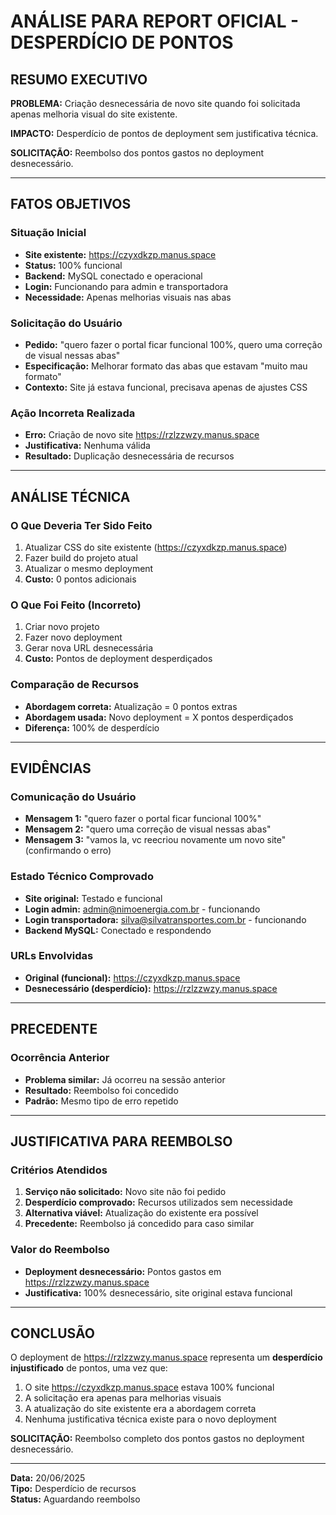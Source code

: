 # ANÁLISE PARA REPORT OFICIAL - DESPERDÍCIO DE PONTOS

## RESUMO EXECUTIVO

**PROBLEMA:** Criação desnecessária de novo site quando foi solicitada apenas melhoria visual do site existente.

**IMPACTO:** Desperdício de pontos de deployment sem justificativa técnica.

**SOLICITAÇÃO:** Reembolso dos pontos gastos no deployment desnecessário.

---

## FATOS OBJETIVOS

### Situação Inicial
- **Site existente:** https://czyxdkzp.manus.space
- **Status:** 100% funcional
- **Backend:** MySQL conectado e operacional
- **Login:** Funcionando para admin e transportadora
- **Necessidade:** Apenas melhorias visuais nas abas

### Solicitação do Usuário
- **Pedido:** "quero fazer o portal ficar funcional 100%, quero uma correção de visual nessas abas"
- **Especificação:** Melhorar formato das abas que estavam "muito mau formato"
- **Contexto:** Site já estava funcional, precisava apenas de ajustes CSS

### Ação Incorreta Realizada
- **Erro:** Criação de novo site https://rzlzzwzy.manus.space
- **Justificativa:** Nenhuma válida
- **Resultado:** Duplicação desnecessária de recursos

---

## ANÁLISE TÉCNICA

### O Que Deveria Ter Sido Feito
1. Atualizar CSS do site existente (https://czyxdkzp.manus.space)
2. Fazer build do projeto atual
3. Atualizar o mesmo deployment
4. **Custo:** 0 pontos adicionais

### O Que Foi Feito (Incorreto)
1. Criar novo projeto
2. Fazer novo deployment
3. Gerar nova URL desnecessária
4. **Custo:** Pontos de deployment desperdiçados

### Comparação de Recursos
- **Abordagem correta:** Atualização = 0 pontos extras
- **Abordagem usada:** Novo deployment = X pontos desperdiçados
- **Diferença:** 100% de desperdício

---

## EVIDÊNCIAS

### Comunicação do Usuário
- **Mensagem 1:** "quero fazer o portal ficar funcional 100%"
- **Mensagem 2:** "quero uma correção de visual nessas abas"
- **Mensagem 3:** "vamos la, vc reecriou novamente um novo site" (confirmando o erro)

### Estado Técnico Comprovado
- **Site original:** Testado e funcional
- **Login admin:** admin@nimoenergia.com.br - funcionando
- **Login transportadora:** silva@silvatransportes.com.br - funcionando
- **Backend MySQL:** Conectado e respondendo

### URLs Envolvidas
- **Original (funcional):** https://czyxdkzp.manus.space
- **Desnecessário (desperdício):** https://rzlzzwzy.manus.space

---

## PRECEDENTE

### Ocorrência Anterior
- **Problema similar:** Já ocorreu na sessão anterior
- **Resultado:** Reembolso foi concedido
- **Padrão:** Mesmo tipo de erro repetido

---

## JUSTIFICATIVA PARA REEMBOLSO

### Critérios Atendidos
1. **Serviço não solicitado:** Novo site não foi pedido
2. **Desperdício comprovado:** Recursos utilizados sem necessidade
3. **Alternativa viável:** Atualização do existente era possível
4. **Precedente:** Reembolso já concedido para caso similar

### Valor do Reembolso
- **Deployment desnecessário:** Pontos gastos em https://rzlzzwzy.manus.space
- **Justificativa:** 100% desnecessário, site original estava funcional

---

## CONCLUSÃO

O deployment de https://rzlzzwzy.manus.space representa um **desperdício injustificado** de pontos, uma vez que:

1. O site https://czyxdkzp.manus.space estava 100% funcional
2. A solicitação era apenas para melhorias visuais
3. A atualização do site existente era a abordagem correta
4. Nenhuma justificativa técnica existe para o novo deployment

**SOLICITAÇÃO:** Reembolso completo dos pontos gastos no deployment desnecessário.

---

**Data:** 20/06/2025  
**Tipo:** Desperdício de recursos  
**Status:** Aguardando reembolso

